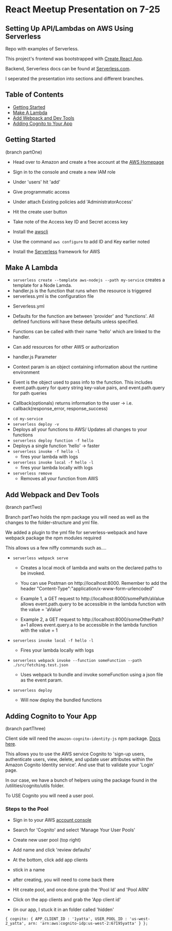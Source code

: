 # React Meetup Presentation on 7-25

## Setting Up API/Lambdas on AWS Using Serverless

Repo with examples of Serverless.

This project's frontend was bootstrapped with [Create React App](https://github.com/facebookincubator/create-react-app).

Backend, Serverless docs can be found at [Serverless.com](https://serverless.com).

I seperated the presentation into sections and different branches.  

## Table of Contents

- [Getting Started](#getting-started)
- [Make A Lambda](#make-a-lambda)
- [Add Webpack and Dev Tools](#add-webpack-and-dev-tools)
- [Adding Cognito to Your App](#adding-cognito-to-you-app)

## Getting Started
(branch partOne)

- Head over to Amazon and create a free account at the
[AWS Homepage](https://aws.amazon.com/)

- Sign in to the console and create a new IAM role
 - Under 'users' hit 'add'
 - Give programmatic access
 - Under attach Existing policies add 'AdministratorAccess'
 - Hit the create user button
 - Take note of the Access key ID and Secret access key
 - Install the [awscli](https://aws.amazon.com/cli/)
 - Use the command `aws configure` to add ID and Key earlier noted

- Install the [Serverless](https://serverless.com/framework/docs/providers/aws/guide/quick-start/) framework for AWS

## Make A Lambda

* `serverless create --template aws-nodejs --path my-service` creates a template for a Node Lamda.
 * handler.js is the function that runs when the resource is triggered
 * serverless.yml is the configuration file


- Serverless.yml
 - Defaults for the function are between 'provider' and 'functions'. All defined functions will have these defaults unless specified.
 - Functions can be called with their name 'hello' which are linked to the handler.
 - Can add resources for other AWS or authorization


- handler.js Parameter
 - Context param is an object containing information about the runtime environment
 - Event is the object used to pass info to the function. This includes event.path.query for query string key-value pairs, and event.path.query for path queries
 - Callback(optionals) returns information to the user -> i.e. callback(response_error, response_success)


* `cd my-service`
* `serverless deploy -v`
 * Deploys all your functions to AWS/ Updates all changes to your functions
* `serverless deploy function -f hello`
 * Deploys a single function 'hello' -> faster
* `serverless invoke -f hello -l`
  * fires your lambda with logs
* `serverless invoke local -f hello -l`
  * fires your lambda locally with logs
* `serverless remove`
  * Removes all your function from AWS

## Add Webpack and Dev Tools
(branch partTwo)

Branch partTwo holds the npm package you will need as well as the changes to the folder-structure and yml file.

We added a plugin to the yml file for serverless-webpack and have webpack package the npm modules required

This allows us a few niffy commands such as....

* `serverless webpack serve`
  * Creates a local mock of lambda and waits on the declared paths to be invoked.

  * You can use Postman on http://localhost:8000. Remember to add the header "Content-Type":"application/x-www-form-urlencoded"

  * Example 1, a GET request to http://localhost:8000/somePath/aValue allows event.path.query to be accessible in the lambda function with the value = 'aValue'

  * Example 2, a GET request to http://localhost:8000/someOtherPath?a=1 allows event.query.a to be accessible in the lambda function with the value = 1

* `serverless invoke local -f hello -l`
  * Fires your lambda locally with logs

* `serverless webpack invoke --function someFunction --path ./src/fetching.test.json`
  * Uses webpack to bundle and invoke someFunction using a json file as the event param.

* `serverless deploy`
  * Will now deploy the bundled functions


## Adding Cognito to Your App
(branch partThree)

Client side will need the `amazon-cognito-identity-js` npm package. [Docs here](https://github.com/aws/amazon-cognito-identity-js).

This allows you to use the AWS service Cognito to 'sign-up users, authenticate users, view, delete, and update user attributes within the Amazon Cognito Identity service'. And use that to validate your 'Login' page.

In our case, we have a bunch of helpers using the package found in the /utilities/cognito/utils folder.

To USE Cognito you will need a user pool.

### Steps to the Pool

 - Sign in to your AWS [account console ](https://aws.amazon.com/)

 - Search for 'Cognito' and select 'Manage Your User Pools'

 - Create new user pool (top right)

 - Add name and click 'review defaults'

 - At the bottom, click add app clients
  - stick in a name
  - after creating, you will need to come back there

 - Hit create pool, and once done grab the 'Pool Id' and 'Pool ARN'

 - Click on the app clients and grab the 'App client id'
  - (in our app, I stuck it in an folder called 'hidden'<br/>

  `{
      cognito: {
          APP_CLIENT_ID : '1yatta',
          USER_POOL_ID : 'us-west-2_yatta',
          arn: 'arn:aws:cognito-idp:us-west-2:67195yatta'
      }
  };`
